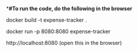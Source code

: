 ***#To run the code, do the following in the browser**


docker build -t expense-tracker .



docker run -p 8080:8080 expense-tracker

http://localhost:8080 (open this in the browser) 
